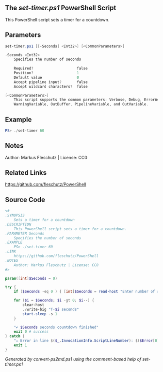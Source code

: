 ## The *set-timer.ps1* PowerShell Script

This PowerShell script sets a timer for a countdown.

## Parameters
```powershell
set-timer.ps1 [[-Seconds] <Int32>] [<CommonParameters>]

-Seconds <Int32>
    Specifies the number of seconds
    
    Required?                    false
    Position?                    1
    Default value                0
    Accept pipeline input?       false
    Accept wildcard characters?  false

[<CommonParameters>]
    This script supports the common parameters: Verbose, Debug, ErrorAction, ErrorVariable, WarningAction, 
    WarningVariable, OutBuffer, PipelineVariable, and OutVariable.
```

## Example
```powershell
PS> ./set-timer 60

```

## Notes
Author: Markus Fleschutz | License: CC0

## Related Links
https://github.com/fleschutz/PowerShell

## Source Code
```powershell
<#
.SYNOPSIS
	Sets a timer for a countdown
.DESCRIPTION
	This PowerShell script sets a timer for a countdown.
.PARAMETER Seconds
	Specifies the number of seconds
.EXAMPLE
	PS> ./set-timer 60
.LINK
	https://github.com/fleschutz/PowerShell
.NOTES
	Author: Markus Fleschutz | License: CC0
#>

param([int]$Seconds = 0)

try {
	if ($Seconds -eq 0 ) { [int]$Seconds = read-host "Enter number of seconds" }

	for ($i = $Seconds; $i -gt 0; $i--) {
		clear-host
		./write-big "T-$i seconds"
		start-sleep -s 1
	}

	"✔️ $Seconds seconds countdown finished"
	exit 0 # success
} catch {
	"⚠️ Error in line $($_.InvocationInfo.ScriptLineNumber): $($Error[0])"
	exit 1
}
```

*Generated by convert-ps2md.ps1 using the comment-based help of set-timer.ps1*
